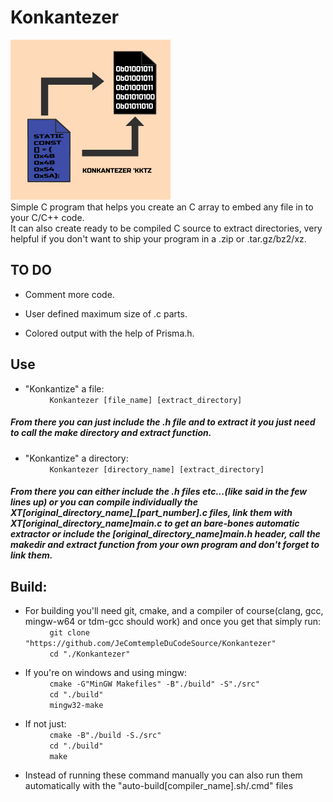 # Konkantezer
![KONKANTEZER_ICON](/src/KKTZ256x256.bmp) 
\
Simple C program that helps you create an C array to embed any file in to your C/C++ code. \
It can also create ready to be compiled C source to extract directories, very helpful if you don't want to ship your program in a .zip or .tar.gz/bz2/xz.
 
## TO DO
* Comment more code.
+ User defined maximum size of .c parts.
* Colored output with the help of Prisma.h.

## Use 
* "Konkantize" a file: \
&nbsp;&nbsp;&nbsp;&nbsp;&nbsp;&nbsp;&nbsp;&nbsp;```
Konkantezer [file_name] [extract_directory]```

##### From there you can just include the .h file and to extract it you just need to call the make directory and extract function.

* "Konkantize" a directory: \
&nbsp;&nbsp;&nbsp;&nbsp;&nbsp;&nbsp;&nbsp;&nbsp;```
Konkantezer [directory_name] [extract_directory]```

##### From there you can either include the .h files etc...(like said in the few lines up) or you can compile individually the XT[original_directory_name]_[part_number].c files, link them with XT[original_directory_name]main.c to get an bare-bones automatic extractor or include the [original_directory_name]main.h header, call the makedir and extract function from your own program and don't forget to link them.

## Build:
* For building you'll need git, cmake, and a compiler of course(clang, gcc, mingw-w64 or tdm-gcc should work) and once you get that simply run:\
    &nbsp;&nbsp;&nbsp;&nbsp;&nbsp;&nbsp;&nbsp;&nbsp;```
    git clone "https://github.com/JeComtempleDuCodeSource/Konkantezer"``` \
    &nbsp;&nbsp;&nbsp;&nbsp;&nbsp;&nbsp;&nbsp;&nbsp;```
    cd "./Konkantezer"``` 
* If you're on windows and using mingw:\
    &nbsp;&nbsp;&nbsp;&nbsp;&nbsp;&nbsp;&nbsp;&nbsp;```
    cmake -G"MinGW Makefiles" -B"./build" -S"./src"``` \
    &nbsp;&nbsp;&nbsp;&nbsp;&nbsp;&nbsp;&nbsp;&nbsp;```
    cd "./build"``` \
    &nbsp;&nbsp;&nbsp;&nbsp;&nbsp;&nbsp;&nbsp;&nbsp;```
    mingw32-make``` 

* If not just:\
    &nbsp;&nbsp;&nbsp;&nbsp;&nbsp;&nbsp;&nbsp;&nbsp;```
    cmake -B"./build -S./src"``` \
    &nbsp;&nbsp;&nbsp;&nbsp;&nbsp;&nbsp;&nbsp;&nbsp;```
    cd "./build"``` \
    &nbsp;&nbsp;&nbsp;&nbsp;&nbsp;&nbsp;&nbsp;&nbsp;```
    make``` 

*  Instead of running these command manually you can also run them automatically with the "auto-build[compiler_name].sh/.cmd" files
